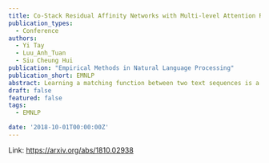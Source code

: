 ```yaml
---
title: Co-Stack Residual Affinity Networks with Multi-level Attention Refinement for Matching Text Sequences
publication_types:
  - Conference
authors:
  - Yi Tay
  - Luu_Anh_Tuan
  - Siu Cheung Hui
publication: "Empirical Methods in Natural Language Processing"
publication_short: EMNLP
abstract: Learning a matching function between two text sequences is a long standing problem in NLP research. This task enables many potential applications such as question answering and paraphrase identification. This paper proposes Co-Stack Residual Affinity Networks (CSRAN), a new and universal neural architecture for this problem. CSRAN is a deep architecture, involving stacked (multi-layered) recurrent encoders. Stacked/Deep architectures are traditionally difficult to train, due to the inherent weaknesses such as difficulty with feature propagation and vanishing gradients. CSRAN incorporates two novel components to take advantage of the stacked architecture. Firstly, it introduces a new bidirectional alignment mechanism that learns affinity weights by fusing sequence pairs across stacked hierarchies. Secondly, it leverages a multi-level attention refinement component between stacked recurrent layers. The key intuition is that, by leveraging information across all network hierarchies, we can not only improve gradient flow but also improve overall performance. We conduct extensive experiments on six well-studied text sequence matching datasets, achieving state-of-the-art performance on all.
draft: false
featured: false
tags:
  - EMNLP

date: '2018-10-01T00:00:00Z'
---
```

Link: https://arxiv.org/abs/1810.02938